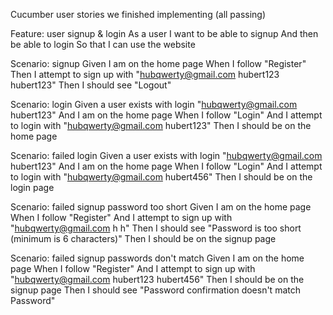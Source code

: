 Cucumber user stories we finished implementing (all passing)

Feature: user signup & login
  As a user I want to be able to signup
  And then be able to login
  So that I can use the website

Scenario: signup
  Given I am on the home page
  When I follow "Register"
  Then I attempt to sign up with "hubqwerty@gmail.com hubert123 hubert123"
  Then I should see "Logout"

Scenario: login
  Given a user exists with login "hubqwerty@gmail.com hubert123"
  And I am on the home page
  When I follow "Login"
  And I attempt to login with "hubqwerty@gmail.com hubert123"
  Then I should be on the home page

Scenario: failed login
  Given a user exists with login "hubqwerty@gmail.com hubert123"
  And I am on the home page
  When I follow "Login"
  And I attempt to login with "hubqwerty@gmail.com hubert456"
  Then I should be on the login page

Scenario: failed signup password too short
  Given I am on the home page
  When I follow "Register"
  And I attempt to sign up with "hubqwerty@gmail.com h h"
  Then I should see "Password is too short (minimum is 6 characters)"
  Then I should be on the signup page

Scenario: failed signup passwords don't match
  Given I am on the home page
  When I follow "Register"
  And I attempt to sign up with "hubqwerty@gmail.com hubert123 hubert456"
  Then I should be on the signup page
  Then I should see "Password confirmation doesn't match Password"

